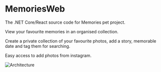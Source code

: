 # MemoriesWeb

The .NET Core/React source code for Memories pet project.

View your favourite memories in an organised collection.

Create a private collection of your favourite photos, add a story, memorable date and tag them for searching.

Easy access to add photos from instagram.

![Architecture](https://cloud.githubusercontent.com/assets/1974887/22428269/46785046-e6fe-11e6-8dc0-f3382a630581.png)
